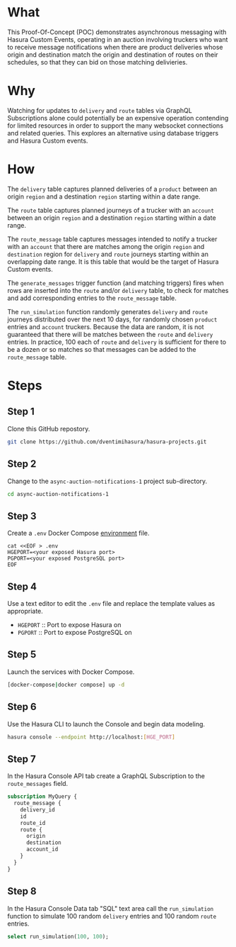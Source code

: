 # What #

This Proof-Of-Concept (POC) demonstrates asynchronous messaging with Hasura Custom Events, operating in an auction involving truckers who want to receive message notifications when there are product deliveries whose origin and destination match the origin and destination of routes on their schedules, so that they can bid on those matching delivieries.

# Why #

Watching for updates to `delivery` and `route` tables via GraphQL Subscriptions alone could potentially be an expensive operation contending for limited resources in order to support the many websocket connections and related queries.  This explores an alternative using database triggers and Hasura Custom events.

# How #

The `delivery` table captures planned deliveries of a `product` between an origin `region` and a destination `region` starting within a date range.

The `route` table captures planned journeys of a trucker with an `account` between an origin `region` and a destination `region` starting within a date range.

The `route_message` table captures messages intended to notify a trucker with an `account` that there are matches among the origin `region` and `destination` region for `delivery` and `route` journeys starting within an overlapping date range.  It is this table that would be the target of Hasura Custom events.

The `generate_messages` trigger function (and matching triggers) fires when rows are inserted into the `route` and/or `delivery` table, to check for matches and add corresponding entries to the `route_message` table.

The `run_simulation` function randomly generates `delivery` and `route` journeys distributed over the next 10 days, for randomly chosen `product` entries and `account` truckers.  Because the data are random, it is not guaranteed that there will be matches between the `route` and `delivery` entries.  In practice, 100 each of `route` and `delivery` is sufficient for there to be a dozen or so matches so that messages can be added to the `route_message` table.

# Steps #

## Step 1 ##

Clone this GitHub repostory.

```bash
git clone https://github.com/dventimihasura/hasura-projects.git
```

## Step 2 ##

Change to the `async-auction-notifications-1` project sub-directory.

```bash
cd async-auction-notifications-1
```

## Step 3 ##

Create a `.env` Docker Compose [environment](https://docs.docker.com/compose/environment-variables/set-environment-variables/) file.

```
cat <<EOF > .env
HGEPORT=<your exposed Hasura port>
PGPORT=<your exposed PostgreSQL port>
EOF
```

## Step 4 ##

Use a text editor to edit the `.env` file and replace the template values as appropriate.

  * `HGEPORT` :: Port to expose Hasura on
  * `PGPORT` :: Port to expose PostgreSQL on
  
## Step 5 ##

Launch the services with Docker Compose.

```bash
[docker-compose|docker compose] up -d
```

## Step 6 ##

Use the Hasura CLI to launch the Console and begin data modeling.

```bash
hasura console --endpoint http://localhost:[HGE_PORT]
```

## Step 7 ##

In the Hasura Console API tab create a GraphQL Subscription to the `route_messages` field.

```graphql
subscription MyQuery {
  route_message {
    delivery_id
    id
    route_id
    route {
      origin
      destination
      account_id
    }
  }
}
```

## Step 8 ##

In the Hasura Console Data tab "SQL" text area call the `run_simulation` function to simulate 100 random `delivery` entries and 100 random `route` entries.

```sql
select run_simulation(100, 100);
```

